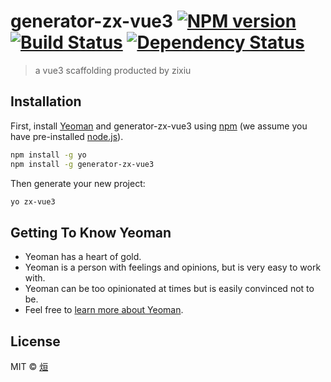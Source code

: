 # generator-zx-vue3 [![NPM version][npm-image]][npm-url] [![Build Status][travis-image]][travis-url] [![Dependency Status][daviddm-image]][daviddm-url]
> a vue3 scaffolding producted by zixiu

## Installation

First, install [Yeoman](http://yeoman.io) and generator-zx-vue3 using [npm](https://www.npmjs.com/) (we assume you have pre-installed [node.js](https://nodejs.org/)).

```bash
npm install -g yo
npm install -g generator-zx-vue3
```

Then generate your new project:

```bash
yo zx-vue3
```

## Getting To Know Yeoman

 * Yeoman has a heart of gold.
 * Yeoman is a person with feelings and opinions, but is very easy to work with.
 * Yeoman can be too opinionated at times but is easily convinced not to be.
 * Feel free to [learn more about Yeoman](http://yeoman.io/).

## License

MIT © [烜](https://github.com/godx-18)


[npm-image]: https://badge.fury.io/js/generator-zx-vue3.svg
[npm-url]: https://npmjs.org/package/generator-zx-vue3
[travis-image]: https://travis-ci.org/CodeLittlePrince/generator-zx-vue3.svg?branch=master
[travis-url]: https://travis-ci.org/CodeLittlePrince/generator-zx-vue3
[daviddm-image]: https://david-dm.org/CodeLittlePrince/generator-zx-vue3.svg?theme=shields.io
[daviddm-url]: https://david-dm.org/CodeLittlePrince/generator-zx-vue3
